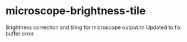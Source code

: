 # microscope-brightness-tile
Brightness correction and tiling for microscope output.\n
Updated to fix buffer error
